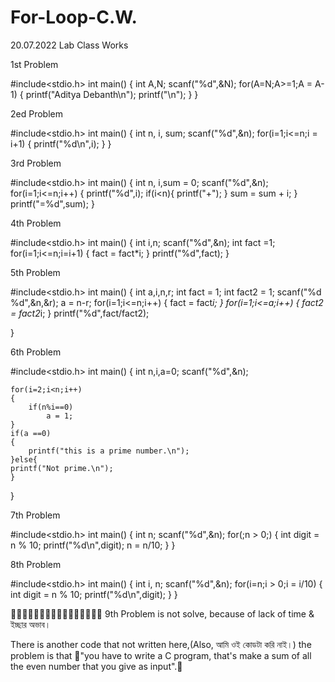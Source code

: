 # For-Loop-C.W.
20.07.2022 Lab Class Works

1st Problem

#include<stdio.h>
int main()
{
    int A,N;
    scanf("%d",&N);
    for(A=N;A>=1;A = A-1)
    {
        printf("Aditya Debanth\n");
        printf("\n");
    }
}

2ed Problem

#include<stdio.h>
int main()
{
    int n, i, sum;
    scanf("%d",&n);
    for(i=1;i<=n;i = i+1)
    {
        printf("%d\n",i);
    }
}

3rd Problem

#include<stdio.h>
int main()
{
    int n, i,sum = 0;
    scanf("%d",&n);
    for(i=1;i<=n;i++)
    {
        printf("%d",i);
        if(i<n){
            printf("+");
        }
        sum = sum + i;
    }
    printf("=%d",sum);
}

4th Problem

#include<stdio.h>
int main()
{
    int i,n;
    scanf("%d",&n);
    int fact =1;
    for(i=1;i<=n;i=i+1)
    {
        fact = fact*i;
    }
    printf("%d",fact);
}

5th Problem

#include<stdio.h>
int main()
{
    int a,i,n,r;
    int fact = 1;
    int fact2 = 1;
    scanf("%d %d",&n,&r);
    a = n-r;
    for(i=1;i<=n;i++)
    {
        fact = fact*i;
    }
    for(i=1;i<=a;i++)
    {
        fact2 = fact2*i;
    }
    printf("%d",fact/fact2);

}

6th Problem 

#include<stdio.h>
int main()
{
    int n,i,a=0;
    scanf("%d",&n);

    for(i=2;i<n;i++)
    {
        if(n%i==0)
            a = 1;
    }
    if(a ==0)
    {
        printf("this is a prime number.\n");
    }else{
    printf("Not prime.\n");
    }
}

7th Problem 

#include<stdio.h>
int main()
{
    int n;
    scanf("%d",&n);
    for(;n > 0;)
    {
        int digit = n % 10;
        printf("%d\n",digit);
        n = n/10;
    }
}

8th Problem

#include<stdio.h>
int main()
{
    int i, n;
    scanf("%d",&n);
    for(i=n;i > 0;i = i/10)
    {
        int digit = n % 10;
        printf("%d\n",digit);
    }
}

🚩🚩🚩🚩🚩🚩🚩🚩🚩🚩🚩🚩🚩🚩🚩🚩
9th Problem is not solve, because of lack of time & ইচ্ছার অভাব। 

There is another code that not written here,(Also, আমি ওই কোডটা করি নাই।) the problem is that 
🚩"you have to write a C program, that's make a sum of all the even number that you give as input".🚩
